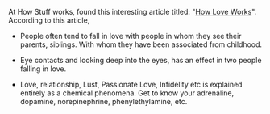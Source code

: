 <html><body><p>At How Stuff works, found this interesting article titled: "<a href="http://science.howstuffworks.com/love.htm">How Love Works</a>". According to this article,

- People often tend to fall in love with people in whom they see their parents, siblings. With whom they have been associated from childhood.

- Eye contacts and looking deep into the eyes, has an effect in two people falling in love.

- Love, relationship, Lust, Passionate Love, Infidelity etc is explained entirely as a chemical phenomena. Get to know your adrenaline, dopamine, norepinephrine, phenylethylamine, etc.</p></body></html>